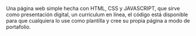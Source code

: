 Una página web simple hecha con HTML, CSS y JAVASCRIPT, que sirve como presentación digital, un currículum en línea, el código
          está disponible para que cualquiera lo use como plantilla y cree su propia página a modo de portafolio.
